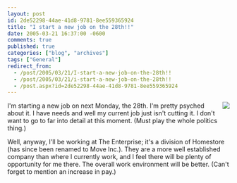 ```yaml
---
layout: post
id: 2de52298-44ae-41d8-9781-8ee559365924
title: "I start a new job on the 28th!!"
date: 2005-03-21 16:37:00 -0600
comments: true
published: true
categories: ["blog", "archives"]
tags: ["General"]
redirect_from: 
  - /post/2005/03/21/I-start-a-new-job-on-the-28th!!
  - /post/2005/03/21/i-start-a-new-job-on-the-28th!!
  - /post.aspx?id=2de52298-44ae-41d8-9781-8ee559365924
---
```

<!-- more -->
<P><IMG src="/Blog/images/14/o_HomestoreLogo.gif" align=right border=0>I'm starting a new job on next Monday, the 28th. I'm pretty psyched about it. I have needs and well my current job just isn't cutting it. I don't want to go to far into detail at this moment. (Must play the whole politics thing.)</P>
<P>Well, anyway, I'll be working at The Enterprise; it's a division of Homestore (has since been renamed to Move Inc.). They are a more well established company than where I currently work, and I feel there will be plenty of opportunity for me there. The overall work environment will be better. (Can't forget to mention an increase in pay.)</P>
